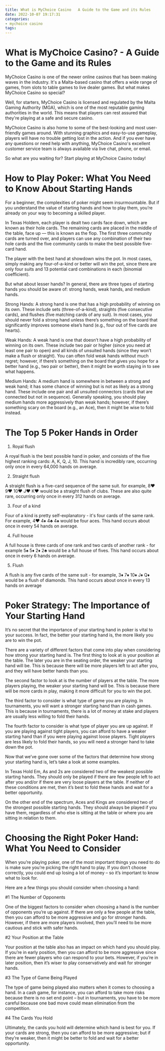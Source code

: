 ```yaml
---
title: What is MyChoice Casino   A Guide to the Game and its Rules
date: 2022-10-07 19:17:31
categories:
- mychoice casino
tags:
---
```



#  What is MyChoice Casino? - A Guide to the Game and its Rules

MyChoice Casino is one of the newer online casinos that has been making waves in the industry. It's a Malta-based casino that offers a wide range of games, from slots to table games to live dealer games. But what makes MyChoice Casino so special?

Well, for starters, MyChoice Casino is licensed and regulated by the Malta Gaming Authority (MGA), which is one of the most reputable gaming authorities in the world. This means that players can rest assured that they're playing at a safe and secure casino.

MyChoice Casino is also home to some of the best-looking and most user-friendly games around. With stunning graphics and easy-to-use gameplay, players will have no trouble getting lost in the action. And if you ever have any questions or need help with anything, MyChoice Casino's excellent customer service team is always available via live chat, phone, or email.

So what are you waiting for? Start playing at MyChoice Casino today!

#  How to Play Poker: What You Need to Know About Starting Hands

For a beginner, the complexities of poker might seem insurmountable. But if you understand the value of starting hands and how to play them, you’re already on your way to becoming a skilled player.

In Texas Holdem, each player is dealt two cards face down, which are known as their hole cards. The remaining cards are placed in the middle of the table, face up — this is known as the flop. The first three community cards are turned over, and players can use any combination of their two hole cards and the five community cards to make the best possible five-card hand.

The player with the best hand at showdown wins the pot. In most cases, simply making any four-of-a-kind or better will win the pot, since there are only four suits and 13 potential card combinations in each (binomial coefficient).

But what about lesser hands? In general, there are three types of starting hands you should be aware of: strong hands, weak hands, and medium hands.

Strong Hands: A strong hand is one that has a high probability of winning on its own. These include sets (three-of-a-kind), straights (five consecutive cards), and flushes (five matching cards of any suit). In most cases, you should never fold a strong hand unless there’s something on the board that significantly improves someone else’s hand (e.g., four out of five cards are hearts).

Weak Hands: A weak hand is one that doesn’t have a high probability of winning on its own. These include two pair or higher (since you need at least one pair to open) and all kinds of unsuited hands (since they won’t make a flush or straight). You can often fold weak hands without much regret; however, if there’s something on the board that gives you hope for a better hand (e.g., two pair or better), then it might be worth staying in to see what happens.

Medium Hands: A medium hand is somewhere in between a strong and weak hand; it has some chance of winning but is not as likely as a strong hand. These include one pair and all unsuited connectors (cards that are connected but not in sequence). Generally speaking, you should play medium hands more aggressively than weak hands; however, if there’s something scary on the board (e.g., an Ace), then it might be wise to fold instead.

#  The Top 5 Poker Hands in Order

1. Royal flush

A royal flush is the best possible hand in poker, and consists of the five highest ranking cards: A, K, Q, J, 10. This hand is incredibly rare, occurring only once in every 64,000 hands on average.

2. Straight flush

A straight flush is a five-card sequence of the same suit. for example, 8♥ 9♥ 10♥ J♥ K♥ would be a straight flush of clubs. These are also quite rare, occurring only once in every 312 hands on average.

3. Four of a kind

Four of a kind is pretty self-explanatory - it's four cards of the same rank. For example, 4♥ 4♦ 4♣ 4♠ would be four aces. This hand occurs about once in every 54 hands on average.

4. Full house

A full house is three cards of one rank and two cards of another rank - for example 5♠ 5♦ 2♦ 2♣ would be a full house of fives. This hand occurs about once in every 6 hands on average.

5. Flush

A flush is any five cards of the same suit - for example, 3♦ 7♦ 10♦ J♦ Q♦ would be a flush of diamonds. This hand occurs about once in every 13 hands on average

#  Poker Strategy: The Importance of Your Starting Hand

It’s no secret that the importance of your starting hand in poker is vital to your success. In fact, the better your starting hand is, the more likely you are to win the pot.

There are a variety of different factors that come into play when considering how strong your starting hand is. The first thing to look at is your position at the table. The later you are in the seating order, the weaker your starting hand will be. This is because there will be more players left to act after you, and they will have better hands than you.

The second factor to look at is the number of players at the table. The more players playing, the weaker your starting hand will be. This is because there will be more cards in play, making it more difficult for you to win the pot.

The third factor to consider is what type of game you are playing. In tournaments, you will want a stronger starting hand than in cash games. This is because in tournaments, there is a lot of money at stake and players are usually less willing to fold their hands.

The fourth factor to consider is what type of player you are up against. If you are playing against tight players, you can afford to have a weaker starting hand than if you were playing against loose players. Tight players are less likely to fold their hands, so you will need a stronger hand to take down the pot.

Now that we’ve gone over some of the factors that determine how strong your starting hand is, let’s take a look at some examples.

In Texas Hold Em, As and 2s are considered two of the weakest possible starting hands. They should only be played if there are few people left to act after you and/or if there are very loose players at the table. If neither of these conditions are met, then it’s best to fold these hands and wait for a better opportunity.


On the other end of the spectrum, Aces and Kings are considered two of the strongest possible starting hands. They should always be played if you have them, regardless of who else is sitting at the table or where you are sitting in relation to them.

#  Choosing the Right Poker Hand: What You Need to Consider

When you’re playing poker, one of the most important things you need to do is make sure you’re picking the right hand to play. If you don’t choose correctly, you could end up losing a lot of money – so it’s important to know what to look for.

Here are a few things you should consider when choosing a hand:

#1 The Number of Opponents

One of the biggest factors to consider when choosing a hand is the number of opponents you’re up against. If there are only a few people at the table, then you can afford to be more aggressive and go for stronger hands. However, if there are more players involved, then you’ll need to be more cautious and stick with safer hands.

#2 Your Position at the Table

Your position at the table also has an impact on which hand you should play. If you’re in early position, then you can afford to be more aggressive since there are fewer players who can respond to your bets. However, if you’re in later position, then it’s wiser to play conservatively and wait for stronger hands.

#3 The Type of Game Being Played

The type of game being played also matters when it comes to choosing a hand. In a cash game, for instance, you can afford to take more risks because there is no set end point – but in tournaments, you have to be more careful because one bad move could mean elimination from the competition.

#4 The Cards You Hold

Ultimately, the cards you hold will determine which hand is best for you. If your cards are strong, then you can afford to be more aggressive; but if they’re weaker, then it might be better to fold and wait for a better opportunity.
